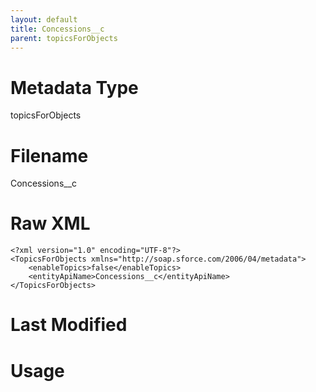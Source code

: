 ```yaml
---
layout: default
title: Concessions__c
parent: topicsForObjects
---
```

# Metadata Type
topicsForObjects


# Filename 
Concessions__c


# Raw XML
```
<?xml version="1.0" encoding="UTF-8"?>
<TopicsForObjects xmlns="http://soap.sforce.com/2006/04/metadata">
    <enableTopics>false</enableTopics>
    <entityApiName>Concessions__c</entityApiName>
</TopicsForObjects>
```


# Last Modified


# Usage
